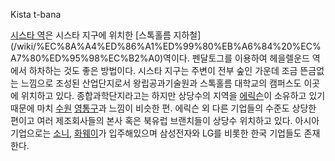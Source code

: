 Kista t-bana

[시스타 역](%EC%8B%9C%EC%8A%A4%ED%83%80%20%EC%97%AD.md)은 시스타 지구에 위치한 [스톡홀름 지하철]
(/wiki/%EC%8A%A4%ED%86%A1%ED%99%80%EB%A6%84%20%EC%A7%80%ED%95%98%EC%B2%A0)역이다.
펜달토그를 이용하여 헤을렐운드 역에서 하차하는 것도 좋은 방법이다. 시스타 지구는 주변이 전부 숲인 가운데 조금 뜬금없는 느낌으로 조성된
산업단지로서 왕립공과기술원과 스톡홀름 대학교의 캠퍼스도 이곳에 위치하고 있다. 종합과학단지라고는 하지만 상당수의 지역을
[에릭슨](%EC%97%90%EB%A6%AD%EC%8A%A8.md)이 소유하고 있기 때문에 마치
[수원](%EC%88%98%EC%9B%90.md) [영통구](%EC%98%81%ED%86%B5%EA%B5%AC.md)과 느낌이
비슷한 편. 에릭슨 외 다른 기업들의 수준도 상당한 편이고 여러 제조회사들의 본사 혹은 북유럽 브랜치들이 상당수 위치하고 있다. 아시아
기업으로는 [소니](%EC%86%8C%EB%8B%88.md),
[화웨이](%ED%99%94%EC%9B%A8%EC%9D%B4.md)가 입주해있으며 삼성전자와 LG를 비롯한 한국 기업들도 존재한다.

